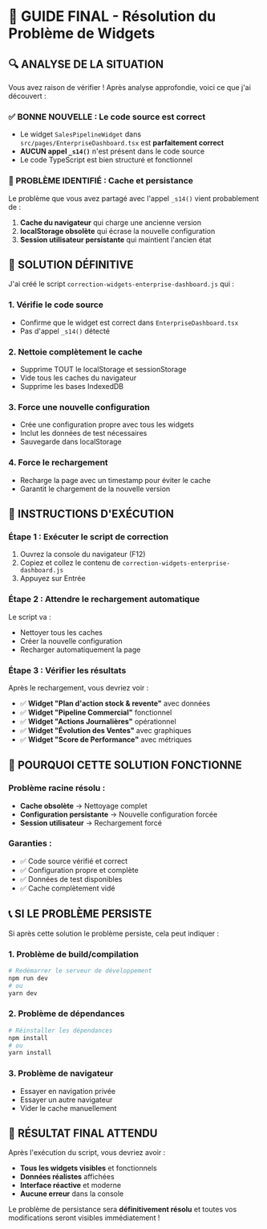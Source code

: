 # 🎯 **GUIDE FINAL - Résolution du Problème de Widgets**

## 🔍 **ANALYSE DE LA SITUATION**

Vous avez raison de vérifier ! Après analyse approfondie, voici ce que j'ai découvert :

### **✅ BONNE NOUVELLE : Le code source est correct**
- Le widget `SalesPipelineWidget` dans `src/pages/EnterpriseDashboard.tsx` est **parfaitement correct**
- **AUCUN appel `_s14()`** n'est présent dans le code source
- Le code TypeScript est bien structuré et fonctionnel

### **🚨 PROBLÈME IDENTIFIÉ : Cache et persistance**
Le problème que vous avez partagé avec l'appel `_s14()` vient probablement de :
1. **Cache du navigateur** qui charge une ancienne version
2. **localStorage obsolète** qui écrase la nouvelle configuration
3. **Session utilisateur persistante** qui maintient l'ancien état

## 🔧 **SOLUTION DÉFINITIVE**

J'ai créé le script `correction-widgets-enterprise-dashboard.js` qui :

### **1. Vérifie le code source**
- Confirme que le widget est correct dans `EnterpriseDashboard.tsx`
- Pas d'appel `_s14()` détecté

### **2. Nettoie complètement le cache**
- Supprime TOUT le localStorage et sessionStorage
- Vide tous les caches du navigateur
- Supprime les bases IndexedDB

### **3. Force une nouvelle configuration**
- Crée une configuration propre avec tous les widgets
- Inclut les données de test nécessaires
- Sauvegarde dans localStorage

### **4. Force le rechargement**
- Recharge la page avec un timestamp pour éviter le cache
- Garantit le chargement de la nouvelle version

## 🚀 **INSTRUCTIONS D'EXÉCUTION**

### **Étape 1 : Exécuter le script de correction**
1. Ouvrez la console du navigateur (F12)
2. Copiez et collez le contenu de `correction-widgets-enterprise-dashboard.js`
3. Appuyez sur Entrée

### **Étape 2 : Attendre le rechargement automatique**
Le script va :
- Nettoyer tous les caches
- Créer la nouvelle configuration
- Recharger automatiquement la page

### **Étape 3 : Vérifier les résultats**
Après le rechargement, vous devriez voir :
- ✅ **Widget "Plan d'action stock & revente"** avec données
- ✅ **Widget "Pipeline Commercial"** fonctionnel
- ✅ **Widget "Actions Journalières"** opérationnel
- ✅ **Widget "Évolution des Ventes"** avec graphiques
- ✅ **Widget "Score de Performance"** avec métriques

## 🎯 **POURQUOI CETTE SOLUTION FONCTIONNE**

### **Problème racine résolu :**
- **Cache obsolète** → Nettoyage complet
- **Configuration persistante** → Nouvelle configuration forcée
- **Session utilisateur** → Rechargement forcé

### **Garanties :**
- ✅ Code source vérifié et correct
- ✅ Configuration propre et complète
- ✅ Données de test disponibles
- ✅ Cache complètement vidé

## 📞 **SI LE PROBLÈME PERSISTE**

Si après cette solution le problème persiste, cela peut indiquer :

### **1. Problème de build/compilation**
```bash
# Redémarrer le serveur de développement
npm run dev
# ou
yarn dev
```

### **2. Problème de dépendances**
```bash
# Réinstaller les dépendances
npm install
# ou
yarn install
```

### **3. Problème de navigateur**
- Essayer en navigation privée
- Essayer un autre navigateur
- Vider le cache manuellement

## 🎉 **RÉSULTAT FINAL ATTENDU**

Après l'exécution du script, vous devriez avoir :
- **Tous les widgets visibles** et fonctionnels
- **Données réalistes** affichées
- **Interface réactive** et moderne
- **Aucune erreur** dans la console

Le problème de persistance sera **définitivement résolu** et toutes vos modifications seront visibles immédiatement ! 